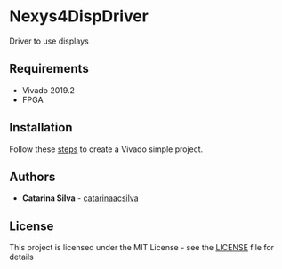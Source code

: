 # Nexys4DispDriver

Driver to use displays

## Requirements

- Vivado 2019.2
- FPGA

## Installation

Follow these [steps](https://github.com/catarinaacsilva/vivado-xilinx-tutorials/blob/master/initial_project/README.md) to create a Vivado simple project.

## Authors

* **Catarina Silva** - [catarinaacsilva](https://github.com/catarinaacsilva)

## License

This project is licensed under the MIT License - see the [LICENSE](LICENSE) file for details